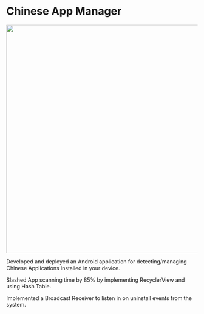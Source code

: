 # Chinese App Manager

<img src="https://user-images.githubusercontent.com/52598978/86894519-ce270780-c120-11ea-859a-954f571f628c.gif" height="600"/>

Developed and deployed an Android application for detecting/managing Chinese Applications installed in your device.

Slashed App scanning time by 85% by implementing RecyclerView and using Hash Table.

Implemented a Broadcast Receiver to listen in on uninstall events from the system.

